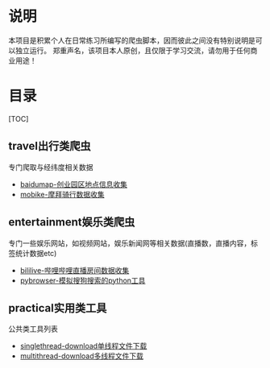 

# 说明
本项目是积累个人在日常练习所编写的爬虫脚本，因而彼此之间没有特别说明是可以独立运行。
郑重声名，该项目本人原创，且仅限于学习交流，请勿用于任何商业用途！

# 目录
[TOC]

## travel出行类爬虫
专门爬取与经纬度相关数据
  * [baidumap-创业园区地点信息收集](https://github.com/cchinm/python-spider/tree/master/travel/baidumap)
  * [mobike-摩拜骑行数据收集](https://github.com/cchinm/python-spider/tree/master/travel)
  
 

## entertainment娱乐类爬虫
专门一些娱乐网站，如视频网站，娱乐新闻网等相关数据(直播数，直播内容，标签统计数据etc)
  * [bililive-哔哩哔哩直播房间数据收集](https://github.com/cchinm/python-spider/tree/master/entertainment/bililive)
  * [pybrowser-模拟搜狗搜索的python工具](https://github.com/cchinm/python-spider/tree/master/entertainment/pybrowser)

## practical实用类工具
公共类工具列表
 * [singlethread-download单线程文件下载](https://github.com/cchinm/python-spider/tree/master/practical)
 * [multithread-download多线程文件下载](https://github.com/cchinm/python-spider/tree/master/practical)
 
  
 
 